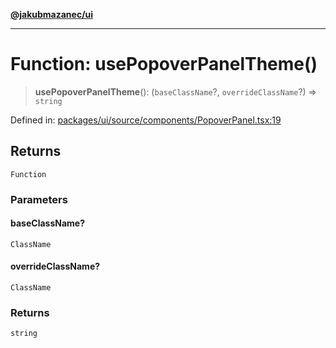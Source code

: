 [**@jakubmazanec/ui**](../README.md)

---

# Function: usePopoverPanelTheme()

> **usePopoverPanelTheme**(): (`baseClassName`?, `overrideClassName`?) => `string`

Defined in:
[packages/ui/source/components/PopoverPanel.tsx:19](https://github.com/jakubmazanec/tools/blob/797379ce98752dc838b82c8398e04d90c58ce9e7/packages/ui/source/components/PopoverPanel.tsx#L19)

## Returns

`Function`

### Parameters

#### baseClassName?

`ClassName`

#### overrideClassName?

`ClassName`

### Returns

`string`
